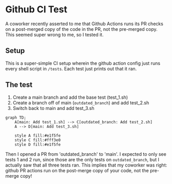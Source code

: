 # Github CI Test

A coworker recently asserted to me that Github Actions runs its PR checks on a post-merged copy of the code in the PR, not the pre-merged copy. This seemed super wrong to me, so I tested it.

## Setup

This is a super-simple CI setup wherein the github action config just runs every shell script in `/tests`. Each test just prints out that it ran.

## The test

1. Create a main branch and add the base test (test_1.sh)
2. Create a branch off of main (`outdated_branch`) and add test_2.sh
3. Switch back to main and add test_3.sh

```mermaid
graph TD;
    A[main: Add test_1.sh] --> C[outdated_branch: Add test_2.sh]
    A --> D[main: Add test_3.sh]

    style A fill:#e1f5fe
    style C fill:#fff3e0
    style D fill:#e1f5fe
```

Then I opened a PR from 'outdated_branch' to 'main'. I expected to only see tests 1 and 2 run, since those are the only tests on `outdated_branch`, but I actually saw that all three tests ran. This implies that my coworker was right: github PR actions run on the post-merge copy of your code, not the pre-merge copy!
